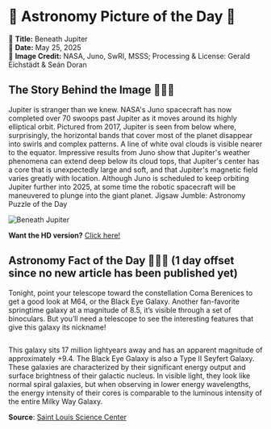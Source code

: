 # 🌌 Astronomy Picture of the Day 🌌
🔭 **Title:** Beneath Jupiter  
📅 **Date:** May 25, 2025  
📸 **Image Credit:** 
NASA, 
Juno, 
SwRI, 
MSSS;
 Processing &
License:
Gerald Eichstädt & 
Seán Doran
  

## The Story Behind the Image 🧑‍🚀🔭
Jupiter is stranger than we knew. NASA's Juno spacecraft has now completed over 70 swoops past Jupiter as it moves around its highly elliptical orbit. Pictured from 2017, Jupiter is seen from below where, surprisingly, the horizontal bands that cover most of the planet disappear into swirls and complex patterns.  A line of white oval clouds is visible nearer to the equator.  Impressive results from Juno show that Jupiter's weather phenomena can extend deep below its cloud tops, that Jupiter's center has a core that is unexpectedly large and soft, and that Jupiter's magnetic field varies greatly with location.  Although Juno is scheduled to keep orbiting Jupiter further into 2025, at some time the robotic spacecraft will be maneuvered to plunge into the giant planet.    Jigsaw Jumble: Astronomy Puzzle of the Day

![Beneath Jupiter](https://apod.nasa.gov/apod/image/2505/BeneathJupiter_Juno_960.jpg)

**Want the HD version?** [Click here!](https://apod.nasa.gov/apod/image/2505/BeneathJupiter_Juno_vertical960.jpg)

## Astronomy Fact of the Day 👩‍🚀🚀 (1 day offset since no new article has been published yet)
<p>Tonight, point your telescope toward the constellation Coma Berenices to get a good look at M64, or the Black Eye Galaxy. Another fan-favorite springtime galaxy at a magnitude of 8.5, it’s visible through a set of binoculars. But you’ll need a telescope to see the interesting features that give this galaxy its nickname!</p>
<p><img src="https://www.slsc.org/wp-content/uploads/2025/05/may-24.jpg" alt=""/></p>
<p>This galaxy sits 17 million lightyears away and has an apparent magnitude of approximately +9.4. The Black Eye Galaxy is also a Type II Seyfert Galaxy. These galaxies are characterized by their significant energy output and surface brightness of their galactic nucleus. In visible light, they look like normal spiral galaxies, but when observing in lower energy wavelengths, the energy intensity of their cores is comparable to the luminous intensity of the entire Milky Way Galaxy.</p>

**Source**: [Saint Louis Science Center](https://www.slsc.org/astronomy-fact-of-the-day-may-24-2025/)
